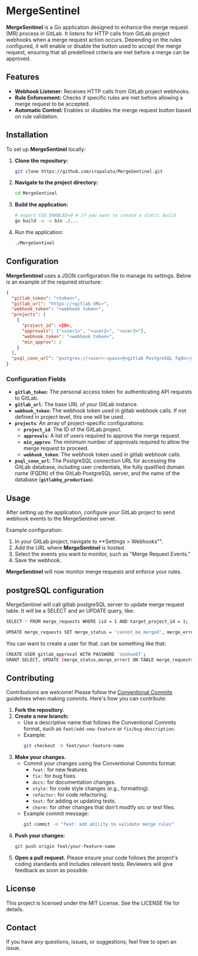 # MergeSentinel

**MergeSentinel** is a Go application designed to enhance the merge request (MR) process in GitLab. It listens for HTTP calls from GitLab project webhooks when a merge request action occurs. Depending on the rules configured, it will enable or disable the button used to accept the merge request, ensuring that all predefined criteria are met before a merge can be approved.

## Features

- **Webhook Listener:** Receives HTTP calls from GitLab project webhooks.
- **Rule Enforcement:** Checks if specific rules are met before allowing a merge request to be accepted.
- **Automatic Control:** Enables or disables the merge request button based on rule validation.

## Installation

To set up **MergeSentinel** locally:

1. **Clone the repository:**
   ```bash
   git clone https://github.com/cropalato/MergeSentinel.git
   ```

2. **Navigate to the project directory:**
   ```bash
   cd MergeSentinel
   ```

3. **Build the application:**
   ```bash
   # export CGO_ENABLED=0 # if you want to create a static build
   go build -a -o bin ./...
   ```

4. Run the application:
   ```bash
   ./MergeSentinel
   ```

## Configuration

**MergeSentinel** uses a JSON configuration file to manage its settings. Below is an example of the required structure:

```json
{
  "gitlab_token": "<token>",
  "gitlab_url": "https://<gitlab URL>",
  "webhook_token": "<webhook token>",
  "projects": [
    {
      "project_id": <ID>,
      "approvals": ["<user1>", "<user2>", "<user3>"],
      "webhook_token": "<webhook token>",
      "min_approv": 2
    }
  ],
  "psql_conn_url": "postgres://<user>:<pass>@<gitlab PostgreSQL fqdn>/gitlabhq_production?sslmode=disable"
}
```

### Configuration Fields

- **`gitlab_token`**: The personal access token for authenticating API requests to GitLab.
- **`gitlab_url`**: The base URL of your GitLab instance.
- **`webhook_token`**: The webhook token used in gitlab webhook calls. If not defined in project level, this one will be used.
- **`projects`**: An array of project-specific configurations:
    - **`project_id`**: The ID of the GitLab project.
    - **`approvals`**: A list of users required to approve the merge request.
    - **`min_approv`**: The minimum number of approvals required to allow the merge request to proceed.
    - **`webhook_token`**: The webhook token used in gitlab webhook calls.
- **`psql_conn_url`**: The PostgreSQL connection URL for accessing the GitLab database, including user credentials, the fully qualified domain name (FQDN) of the GitLab PostgreSQL server, and the name of the database (**`gitlabhq_production`**).

## Usage

After setting up the application, configure your GitLab project to send webhook events to the MergeSentinel server.

Example configuration:

1. In your GitLab project, navigate to **Settings > Webhooks"".
2. Add the URL where **MergeSentinel** is hosted.
3. Select the events you want to monitor, such as "Merge Request Events."
4. Save the webhook.

**MergeSentinel** will now monitor merge requests and enforce your rules.

## postgreSQL configuration

MergeSentinel will call gitlab postgreSQL server to update merge request table. It will be a SELECT and an UPDATE query, like:
```bash
SELECT * FROM merge_requests WHERE iid = 1 AND target_project_id = 1;
```
```bash
UPDATE merge_requests SET merge_status = 'cannot_be_merged', merge_error = ''Requires at least 2 approvals from [user1 user7]. WHERE iid = 1 AND target_project_id = 1;
```
You can want to create a user for that. can be something like that:
```bash
CREATE USER gitlab_approval WITH PASSWORD 'zoohoo6T';
GRANT SELECT, UPDATE (merge_status,merge_error) ON TABLE merge_requests TO gitlab_approval;
```

## Contributing

Contributions are welcome! Please follow the [Conventional Commits](https://www.conventionalcommits.org/en/v1.0.0/) guidelines when making commits. Here's how you can contribute:

1. **Fork the repository.**
2. **Create a new branch:**
   - Use a descriptive name that follows the Conventional Commits format, such as `feat/add-new-feature` or `fix/bug-description`.
   - Example: 
     ```bash
     git checkout -b feat/your-feature-name
     ```
3. **Make your changes.**
   - Commit your changes using the Conventional Commits format:
     - `feat:` for new features.
     - `fix:` for bug fixes.
     - `docs:` for documentation changes.
     - `style:` for code style changes (e.g., formatting).
     - `refactor:` for code refactoring.
     - `test:` for adding or updating tests.
     - `chore:` for other changes that don't modify src or test files.
   - Example commit message:
     ```bash
     git commit -m "feat: add ability to validate merge rules"
     ```
4. **Push your changes:**
   ```bash
   git push origin feat/your-feature-name
   ```
5. **Open a pull request.**
   Please ensure your code follows the project's coding standards and includes relevant tests. Reviewers will give feedback as soon as possible.
   
## License

This project is licensed under the MIT License. See the LICENSE file for details.

## Contact

If you have any questions, issues, or suggestions, feel free to open an issue.
